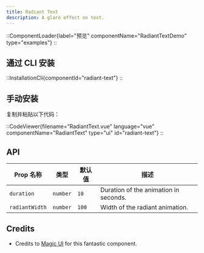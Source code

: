 ```yaml
---
title: Radiant Text
description: A glare effect on text.
---
```


::ComponentLoader{label="预览" componentName="RadiantTextDemo" type="examples"}
::

## 通过 CLI 安装

::InstallationCli{componentId="radiant-text"}
::

## 手动安装

复制并粘贴以下代码：

::CodeViewer{filename="RadiantText.vue" language="vue" componentName="RadiantText" type="ui" id="radiant-text"}
::

## API

| Prop 名称      | 类型     | 默认值 | 描述                                  |
| -------------- | -------- | ------ | ------------------------------------- |
| `duration`     | `number` | `10`   | Duration of the animation in seconds. |
| `radiantWidth` | `number` | `100`  | Width of the radiant animation.       |

## Credits

- Credits to [Magic UI](https://magicui.design/docs/components/animated-shiny-text) for this fantastic component.
